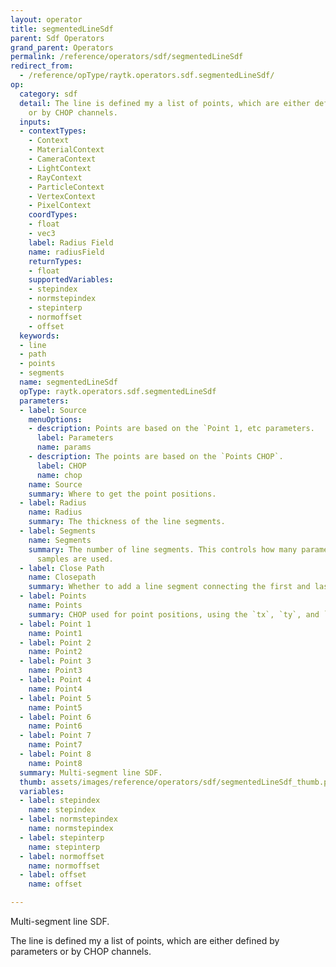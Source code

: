```yaml
---
layout: operator
title: segmentedLineSdf
parent: Sdf Operators
grand_parent: Operators
permalink: /reference/operators/sdf/segmentedLineSdf
redirect_from:
  - /reference/opType/raytk.operators.sdf.segmentedLineSdf/
op:
  category: sdf
  detail: The line is defined my a list of points, which are either defined by parameters
    or by CHOP channels.
  inputs:
  - contextTypes:
    - Context
    - MaterialContext
    - CameraContext
    - LightContext
    - RayContext
    - ParticleContext
    - VertexContext
    - PixelContext
    coordTypes:
    - float
    - vec3
    label: Radius Field
    name: radiusField
    returnTypes:
    - float
    supportedVariables:
    - stepindex
    - normstepindex
    - stepinterp
    - normoffset
    - offset
  keywords:
  - line
  - path
  - points
  - segments
  name: segmentedLineSdf
  opType: raytk.operators.sdf.segmentedLineSdf
  parameters:
  - label: Source
    menuOptions:
    - description: Points are based on the `Point 1, etc parameters.
      label: Parameters
      name: params
    - description: The points are based on the `Points CHOP`.
      label: CHOP
      name: chop
    name: Source
    summary: Where to get the point positions.
  - label: Radius
    name: Radius
    summary: The thickness of the line segments.
  - label: Segments
    name: Segments
    summary: The number of line segments. This controls how many parameters or CHOP
      samples are used.
  - label: Close Path
    name: Closepath
    summary: Whether to add a line segment connecting the first and last points.
  - label: Points
    name: Points
    summary: CHOP used for point positions, using the `tx`, `ty`, and `tz` channels
  - label: Point 1
    name: Point1
  - label: Point 2
    name: Point2
  - label: Point 3
    name: Point3
  - label: Point 4
    name: Point4
  - label: Point 5
    name: Point5
  - label: Point 6
    name: Point6
  - label: Point 7
    name: Point7
  - label: Point 8
    name: Point8
  summary: Multi-segment line SDF.
  thumb: assets/images/reference/operators/sdf/segmentedLineSdf_thumb.png
  variables:
  - label: stepindex
    name: stepindex
  - label: normstepindex
    name: normstepindex
  - label: stepinterp
    name: stepinterp
  - label: normoffset
    name: normoffset
  - label: offset
    name: offset

---
```



Multi-segment line SDF.

The line is defined my a list of points, which are either defined by parameters or by CHOP channels.